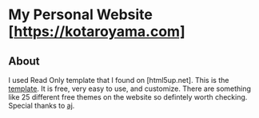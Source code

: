 # My Personal Website [https://kotaroyama.com]

## About
I used Read Only template that I found on [html5up.net]. This is the [template](https://html5up.net/read-only). It is free, very easy to use, and customize. There are something like 25 different free themes on the website so defintely worth checking. Special thanks to [aj](https://twitter.com/ajlkn). 
